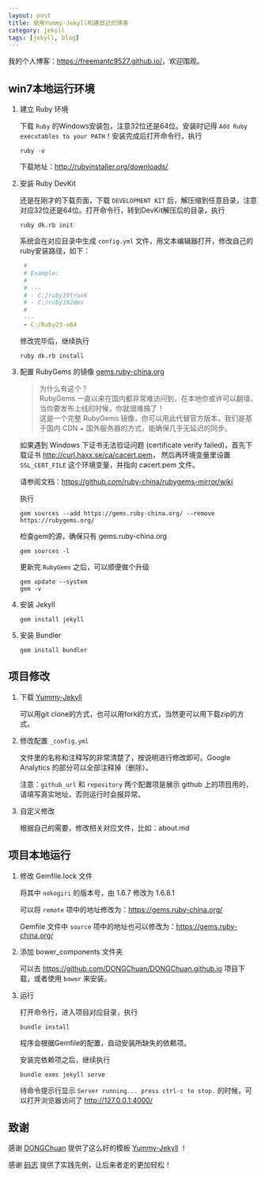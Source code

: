 ```yaml
---
layout: post
title: 使用Yummy-Jekyll构建自己的博客
category: jekyll
tags: [jekyll, blog]
---
```


我的个人博客：<https://freemantc9527.github.io/>，欢迎围观。

## win7本地运行环境

1. 建立 Ruby 环境

   下载 `Ruby` 的Windows安装包，注意32位还是64位。安装时记得 `Add Ruby executables to your PATH`！安装完成后打开命令行，执行

   ```command-line
   ruby -v
   ```
   
   下载地址：<http://rubyinstaller.org/downloads/>

2. 安装 Ruby DevKit

   还是在刚才的下载页面，下载 `DEVELOPMENT KIT` 后，解压缩到任意目录，注意对应32位还是64位。打开命令行，转到DevKit解压后的目录，执行

   ```command-line
   ruby dk.rb init
   ```

   系统会在对应目录中生成 `config.yml` 文件，用文本编辑器打开，修改自己的ruby安装路径，如下：

   ```yml
    #
    # Example:
    #
    # ---
    # - C:/ruby19trunk
    # - C:/ruby192dev
    #
    ---
    - C:/Ruby23-x64
   ```

   修改完毕后，继续执行

   ```command-line
   ruby dk.rb install
   ```

3. 配置 RubyGems 的镜像 [gems.ruby-china.org](https://gems.ruby-china.org/)
   
   > 为什么有这个？  
   > RubyGems 一直以来在国内都非常难访问到，在本地你或许可以翻墙，当你要发布上线的时候，你就很难搞了！  
   > 这是一个完整 RubyGems 镜像，你可以用此代替官方版本，我们是基于国内 CDN + 国外服务器的方式，能确保几乎无延迟的同步。

   如果遇到 Windows 下证书无法验证问题 (certificate verify failed)，首先下载证书 <http://curl.haxx.se/ca/cacert.pem>，
   然后再环境变量里设置 `SSL_CERT_FILE` 这个环境变量，并指向 cacert.pem 文件。

   请参阅文档：<https://github.com/ruby-china/rubygems-mirror/wiki>

   执行

   ```command-line
   gem sources --add https://gems.ruby-china.org/ --remove https://rubygems.org/
   ```

   检查gem的源，确保只有 gems.ruby-china.org

   ```command-line
   gem sources -l
   ```

   更新完 `RubyGems` 之后，可以顺便做个升级 

   ```command-line
   gem update --system
   gem -v
   ```

4. 安装 Jekyll 

   ```command-line
   gem install jekyll
   ```

5. 安装 Bundler 

   ```command-line
   gem install bundler
   ```

## 项目修改

1. 下载 [Yummy-Jekyll](https://github.com/DONGChuan/Yummy-Jekyll) 
   
   可以用git clone的方式，也可以用fork的方式，当然更可以用下载zip的方式。
   
2. 修改配置 `_config.yml`

   文件里的名称和注释写的非常清楚了，按说明进行修改即可。Google Analytics 的部分可以全部注释掉（删除）。
   
   注意：`github_url` 和 `repository` 两个配置项是展示 github 上的项目用的，请填写真实地址，否则运行时会报异常。

3. 自定义修改

   根据自己的需要，修改相关对应文件，比如：about.md 

## 项目本地运行

1. 修改 Gemfile.lock 文件

   将其中 `nokogiri` 的版本号，由 1.6.7 修改为 1.6.8.1

   可以将 `remote` 项中的地址修改为：<https://gems.ruby-china.org/>

   Gemfile 文件中 `source` 项中的地址也可以修改为：<https://gems.ruby-china.org/>

2. 添加 bower_components 文件夹

   可以去 <https://github.com/DONGChuan/DONGChuan.github.io> 项目下载，或者使用 `bower` 来安装。

3. 运行

   打开命令行，进入项目对应目录，执行 

   ```command-line
   bundle install
   ```

   程序会根据Gemfile的配置，自动安装所缺失的依赖项。

   安装完依赖项之后，继续执行

   ```command-line
   bundle exec jekyll serve
   ```

   待命令提示行显示 `Server running... press ctrl-c to stop.` 的时候，可以打开浏览器访问了 <http://127.0.0.1:4000/>

## 致谢

感谢 [DONGChuan](http://dongchuan.github.io) 提供了这么好的模板 [Yummy-Jekyll](https://github.com/DONGChuan/Yummy-Jekyll) ！

感谢 [码志](http://mazhuang.org/) 提供了实践先例，让后来者走的更加轻松！

[1]: https://help.github.com/articles/setting-up-your-github-pages-site-locally-with-jekyll/   
[2]: https://github.com/ruby-china/rubygems-mirror/wiki   

